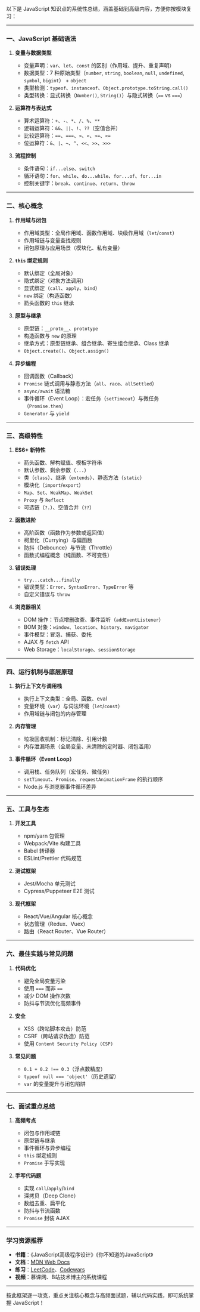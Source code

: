 以下是 JavaScript 知识点的系统性总结，涵盖基础到高级内容，方便你按模块复习：

---

### **一、JavaScript 基础语法**
1. **变量与数据类型**
   - 变量声明：`var`、`let`、`const` 的区别（作用域、提升、重复声明）
   - 数据类型：7 种原始类型（`number`, `string`, `boolean`, `null`, `undefined`, `symbol`, `bigint`） + `object`
   - 类型检测：`typeof`、`instanceof`、`Object.prototype.toString.call()`
   - 类型转换：显式转换（`Number()`, `String()`）与隐式转换（`==` vs `===`）

2. **运算符与表达式**
   - 算术运算符：`+`、`-`、`*`、`/`、`%`、`**`
   - 逻辑运算符：`&&`、`||`、`!`、`??`（空值合并）
   - 比较运算符：`==`、`===`、`>`、`<`、`>=`、`<=`
   - 位运算符：`&`、`|`、`~`、`^`、`<<`、`>>`、`>>>`

3. **流程控制**
   - 条件语句：`if...else`、`switch`
   - 循环语句：`for`、`while`、`do...while`、`for...of`、`for...in`
   - 控制关键字：`break`、`continue`、`return`、`throw`

---

### **二、核心概念**
1. **作用域与闭包**
   - 作用域类型：全局作用域、函数作用域、块级作用域（`let`/`const`）
   - 作用域链与变量查找规则
   - 闭包原理与应用场景（模块化、私有变量）

2. **`this` 绑定规则**
   - 默认绑定（全局对象）
   - 隐式绑定（对象方法调用）
   - 显式绑定（`call`、`apply`、`bind`）
   - `new` 绑定（构造函数）
   - 箭头函数的 `this` 继承

3. **原型与继承**
   - 原型链：`__proto__`、`prototype`
   - 构造函数与 `new` 的原理
   - 继承方式：原型链继承、组合继承、寄生组合继承、Class 继承
   - `Object.create()`、`Object.assign()`

4. **异步编程**
   - 回调函数（Callback）
   - `Promise` 链式调用与静态方法（`all`、`race`、`allSettled`）
   - `async/await` 语法糖
   - 事件循环（Event Loop）：宏任务（`setTimeout`）与微任务（`Promise.then`）
   - `Generator` 与 `yield`

---

### **三、高级特性**
1. **ES6+ 新特性**
   - 箭头函数、解构赋值、模板字符串
   - 默认参数、剩余参数（`...`）
   - 类（`class`）、继承（`extends`）、静态方法（`static`）
   - 模块化（`import`/`export`）
   - `Map`、`Set`、`WeakMap`、`WeakSet`
   - `Proxy` 与 `Reflect`
   - 可选链（`?.`）、空值合并（`??`）

2. **函数进阶**
   - 高阶函数（函数作为参数或返回值）
   - 柯里化（Currying）与偏函数
   - 防抖（Debounce）与节流（Throttle）
   - 函数式编程概念（纯函数、不可变性）

3. **错误处理**
   - `try...catch...finally`
   - 错误类型：`Error`、`SyntaxError`、`TypeError` 等
   - 自定义错误与 `throw`

4. **浏览器相关**
   - DOM 操作：节点增删改查、事件监听（`addEventListener`）
   - BOM 对象：`window`、`location`、`history`、`navigator`
   - 事件模型：冒泡、捕获、委托
   - AJAX 与 `fetch` API
   - Web Storage：`localStorage`、`sessionStorage`

---

### **四、运行机制与底层原理**
1. **执行上下文与调用栈**
   - 执行上下文类型：全局、函数、eval
   - 变量环境（`var`）与词法环境（`let`/`const`）
   - 作用域链与闭包的内存管理

2. **内存管理**
   - 垃圾回收机制：标记清除、引用计数
   - 内存泄漏场景（全局变量、未清除的定时器、闭包滥用）

3. **事件循环（Event Loop）**
   - 调用栈、任务队列（宏任务、微任务）
   - `setTimeout`、`Promise`、`requestAnimationFrame` 的执行顺序
   - Node.js 与浏览器事件循环差异

---

### **五、工具与生态**
1. **开发工具**
   - npm/yarn 包管理
   - Webpack/Vite 构建工具
   - Babel 转译器
   - ESLint/Prettier 代码规范

2. **测试框架**
   - Jest/Mocha 单元测试
   - Cypress/Puppeteer E2E 测试

3. **现代框架**
   - React/Vue/Angular 核心概念
   - 状态管理（Redux、Vuex）
   - 路由（React Router、Vue Router）

---

### **六、最佳实践与常见问题**
1. **代码优化**
   - 避免全局变量污染
   - 使用 `===` 而非 `==`
   - 减少 DOM 操作次数
   - 防抖与节流优化高频事件

2. **安全**
   - XSS（跨站脚本攻击）防范
   - CSRF（跨站请求伪造）防范
   - 使用 `Content Security Policy (CSP)`

3. **常见问题**
   - `0.1 + 0.2 !== 0.3`（浮点数精度）
   - `typeof null === 'object'`（历史遗留）
   - `var` 的变量提升与闭包陷阱

---

### **七、面试重点总结**
1. **高频考点**
   - 闭包与作用域链
   - 原型链与继承
   - 事件循环与异步编程
   - `this` 绑定规则
   - `Promise` 手写实现

2. **手写代码题**
   - 实现 `call`/`apply`/`bind`
   - 深拷贝（Deep Clone）
   - 数组去重、扁平化
   - 防抖与节流函数
   - `Promise` 封装 AJAX

---

### **学习资源推荐**
- **书籍**：《JavaScript高级程序设计》《你不知道的JavaScript》
- **文档**：[MDN Web Docs](https://developer.mozilla.org/zh-CN/)
- **练习**：[LeetCode](https://leetcode.com/)、[Codewars](https://www.codewars.com/)
- **视频**：慕课网、B站技术博主的系统课程

---

按此框架逐一攻克，重点关注核心概念与高频面试题，辅以代码实践，即可系统掌握 JavaScript！